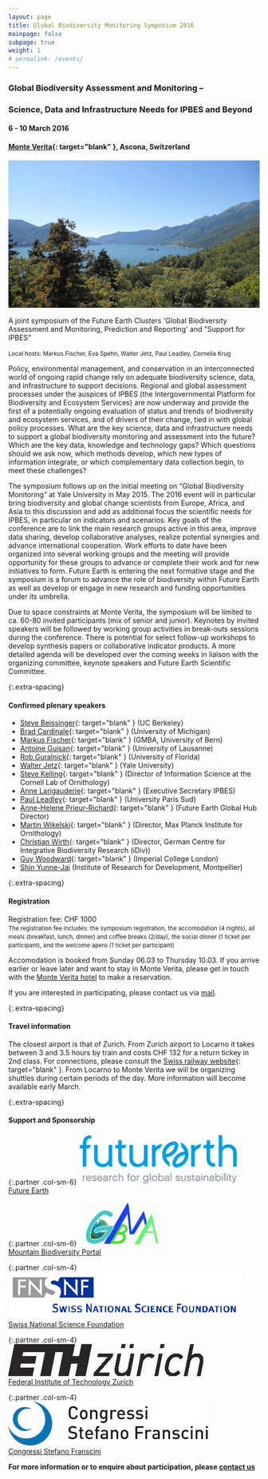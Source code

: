 ```yaml
---
layout: page
title: Global Biodiversity Monitoring Symposium 2016
mainpage: false
subpage: true
weight: 1
# permalink: /events/
---
```


<link rel="stylesheet" href="{{ "/css/yceiworkshop.css" | prepend: site.baseurl }}">

### Global Biodiversity Assessment and Monitoring –

### Science, Data and Infrastructure Needs for IPBES and Beyond

#### 6 - 10 March 2016

#### [Monte Verita](http://www.monteverita.org){: target="blank" }, Ascona, Switzerland

![Future Earth Biodiversity Monitoring 2016 Location](/images/symposium_2016_location.jpg)

A joint symposium of the Future Earth Clusters 'Global Biodiversity Assessment and Monitoring, Prediction and Reporting' and "Support for IPBES"

<small>Local hosts: Markus Fischer, Eva Spehn, Walter Jetz, Paul Leadley, Cornelia Krug</small>

Policy, environmental management, and conservation in an interconnected world of ongoing rapid change rely on adequate biodiversity science, data, and infrastructure to support decisions. Regional and global assessment processes under the auspices of IPBES (the Intergovernmental Platform for Biodiversity and Ecosystem Services) are now underway and provide the first of a potentially ongoing evaluation of status and trends of biodiversity and ecosystem services, and of drivers of their change, tied in with global policy processes. What are the key science, data and infrastructure needs to support a global biodiversity monitoring and assessment into the future? Which are the key data, knowledge and technology gaps? Which questions should we ask now, which methods develop, which new types of information integrate, or which complementary data collection begin, to meet these challenges?

The symposium follows up on the initial meeting on “Global Biodiversity Monitoring” at Yale University in May 2015. The 2016 event will in particular bring biodiversity and global change scientists from Europe, Africa, and Asia to this discussion and add as additional focus the scientific needs for IPBES, in particular on indicators and scenarios. Key goals of the conference are to link the main research groups active in this area, improve data sharing, develop collaborative analyses, realize potential synergies and advance international cooperation. Work efforts to date have been organized into several working groups and the meeting will provide opportunity for these groups to advance or complete their work and for new initiatives to form. Future Earth is entering the next formative stage and the symposium is a forum to advance the role of biodiversity within Future Earth as well as develop or engage in new research and funding opportunities under its umbrella.

Due to space constraints at Monte Verita, the symposium will be limited to ca. 60-80 invited participants (mix of senior and junior). Keynotes by invited speakers will be followed by working group activities in break-outs sessions during the conference. There is potential for select follow-up workshops to develop synthesis papers or collaborative indicator products. A more detailed agenda will be developed over the coming weeks in liaison with the organizing committee, keynote speakers and Future Earth Scientific Committee.  

{:.extra-spacing}
#### **Confirmed plenary speakers**

* [Steve Beissinger](http://ourenvironment.berkeley.edu/people_profiles/steven-r-beissinger/){: target="blank" } (UC Berkeley)
* [Brad Cardinale](http://snre.umich.edu/profile/cardinale){: target="blank" } (University of Michigan)
* [Markus Fischer](http://www.botany.unibe.ch/planteco/index.php){: target="blank" } (GMBA, University of Bern)
* [Antoine Guisan](http://www.unil.ch/dee/home/menuinst/people/group-leaders/prof-antoine-guisan.html){: target="blank" } (University of Lausanne)
* [Rob Guralnick](https://sites.google.com/site/robgur/){: target="blank" } (University of Florida)
* [Walter Jetz](http://jetzlab.yale.edu/){: target="blank" } (Yale University)
* [Steve Kelling](http://www.birds.cornell.edu/is/staff/staff_steve.html){: target="blank" } (Director of Information Science at the Cornell Lab of Ornithology)
* [Anne Larigauderie](http://www.ipbes.net/index.php/2-b-europe-and-central-asia/16-ipbes/about/experts-of-the-day/314-anne-larigauderie){: target="blank" } (Executive Secretary IPBES)
* [Paul Leadley](http://www.ese.u-psud.fr/article360.html?lang=en){: target="blank" } (University Paris Sud)
* [Anne-Helene Prieur-Richard](http://www.futureearth.org/anne-helene-prieur-richard){: target="blank" } (Future Earth Global Hub Director)
* [Martin Wikelski](http://www.orn.mpg.de/wikelski){: target="blank" } (Director, Max Planck Institute for Ornithology)
* [Christian Wirth](https://www.idiv.de/the-centre/employees/details/eshow/wirth-christian.html){: target="blank" } (Director, German Centre for Integrative Biodiversity Research (iDiv))
* [Guy Woodward](http://www.imperial.ac.uk/people/guy.woodward){: target="blank" } (Imperial College London)
* [Shin Yunne-Jai](http://www.umr-marbec.fr/shin-yunne-jai.html?lang=en) (Institute of Research for Development, Montpellier)

{:.extra-spacing}
#### **Registration**

 Registration fee: CHF 1000  
<small>The registration fee includes: the symposium registration, the accomodation (4 nights), all meals (breakfast, lunch, dinner) and coffee breaks (2/day), the social dinner (1 ticket per participant), and the welcome apero (1 ticket per participant)</small> 

Accomodation is booked from Sunday 06.03 to Thursday 10.03. If you arrive earlier or leave later and want to stay in Monte Verita, please get in touch with the [Monte Verita hotel](http://www.monteverita.org/en/13/default.aspx) to make a reservation. 

If you are interested in participating, please contact us via [mail](mailto:gmba@unibas.ch).      

{:.extra-spacing}
#### **Travel information**

The closest airport is that of Zurich. From Zurich airport to Locarno it takes between 3 and 3.5 hours by train and costs CHF 132 for a return tickey in 2nd class. For connections, please consult the [Swiss railway website](http://fahrplan.sbb.ch/bin/query.exe/en&HWAI=JS!ajax=yes!&){: target="blank" }. From Locarno to Monte Verita we will be organizing shuttles during certain periods of the day. More information will become available early March.  

{:.extra-spacing}
#### **Support and Sponsorship**

{:.partner .col-sm-6}
[![Future Earth logo](/images/logos/futureearth.gif)][FE]  
[Future Earth][FE]

{:.partner .col-sm-6}
[![Mountain Biodiversity Portal logo](/images/logos/gmba_logo.jpg)][GMBA]  
[Mountain Biodiversity Portal][GMBA]

{:.partner .col-sm-4}
[![SNF logo](/images/logos/snf_logo.gif)][SNF]  
[Swiss National Science Foundation][SNF]

{:.partner .col-sm-4}
[![ETHZ logo](/images/logos/eth_logo.jpg)][ETHZ]  
[Federal Institute of Technology Zurich][ETHZ]

{:.partner .col-sm-4}
[![CSF logo](/images/logos/csf_logo.gif)][CSF]  
[Congressi Stefano Franscini][CSF]

[FE]: http://futureearth.org/projects "Future Earth Projects"
[GMBA]: http://www.mountainbiodiversity.org/ "Mountain Biodiversity Portal"
[SNF]: http://www.snf.ch/ "Swiss National Science Foundation"
[ETHZ]: http://www.ethz.ch/ "Federal Institute of Technology Zurich"
[CSF]: http://www.csf.ethz.ch/ "Congressi Stefano Franscini"


**For more information or to enquire about participation, please [contact us](mailto:gmba@unibas.ch)**
